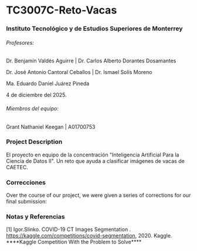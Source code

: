 # TC3007C-Reto-Vacas



### Instituto Tecnológico y de Estudios Superiores de Monterrey



###### Profesores:

Dr. Benjamín Valdés Aguirre | Dr. Carlos Alberto Dorantes Dosamantes

Dr. José Antonio Cantoral Ceballos | Dr. Ismael Solís Moreno

Ma. Eduardo Daniel Juárez Pineda



4 de diciembre del 2025.



###### Miembros del equipo:

Grant Nathaniel Keegan | A01700753





### Project Description



El proyecto en equipo de la concentración "Inteligencia Artificial Para la Ciencia de Datos II". Un reto que ayuda a clasificar imágenes de vacas de CAETEC.



### Correcciones



Over the course of our project, we were given a series of corrections for our final submission:



### Notas y Referencias



\[1] Igor.Slinko. COVID-19 CT Images Segmentation . https://kaggle.com/competitions/covid-segmentation, 2020. Kaggle. \*\*\*\*Kaggle Competition With the Problem to Solve\*\*\*\*







